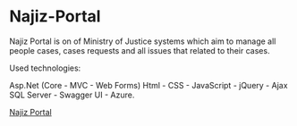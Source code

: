 # Najiz-Portal

Najiz Portal is on of Ministry of Justice systems which aim to manage all people cases, cases requests and all issues that related to their cases.

Used technologies:

Asp.Net (Core - MVC - Web Forms)
Html - CSS - JavaScript - jQuery - Ajax
SQL Server - Swagger UI - Azure.

[Najiz Portal](https://najiz.sa/applications/landing)
